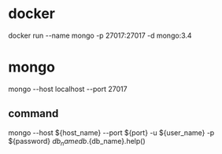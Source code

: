 
# docker
docker run --name mongo -p 27017:27017 -d mongo:3.4

# mongo
mongo --host localhost --port 27017

## command
mongo --host ${host_name} --port ${port}  -u ${user_name} -p ${password} ${db_name}
db.${db_name}.help()
